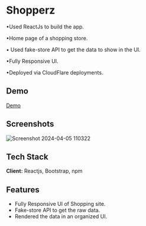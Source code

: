 
# Shopperz

•Used ReactJs to build the app.

•Home page of a shopping store.

• Used fake-store API to get the data to show in the UI.

•Fully Responsive UI.

•Deployed via CloudFlare deployments.


## Demo

[Demo](https://shopping-api.pages.dev/)


## Screenshots

![Screenshot 2024-04-05 110322](https://github.com/Shubhodeep100/Shoperz/assets/96099026/cf34c475-6331-47a3-969b-d5907fbac8c9)


## Tech Stack

**Client:** Reactjs, Bootstrap, npm


## Features

- Fully Responsive UI of Shopping site.
- Fake-store API to get the raw data.
- Rendered the data in an organized UI.

